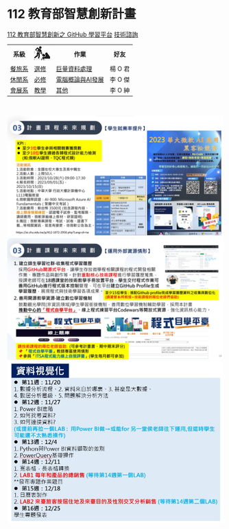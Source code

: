 # 112 教育部智慧創新計畫
<a href="http://140.126.146.12:9090/GitHub2023/">112 教育部智慧創新之 GitHub 學習平台</a>&nbsp;<a
href="https://chat.openai.com/auth/login">技術諮詢</a>
<table>
 <tr>
 <th>系級</th>
 <th><img src="working.jpeg"></th>
 <th>作業</th>
 <th>好友</th>
 </tr>
 <tr>
 <td><a href="https://hm.chu.edu.tw/index.php?Lang=zh-tw">餐旅系</a></td>
 <td><a href="https://www.youtube.com/watch?v=dK9rBfbUETw">選修</a></td>
 <td><a href="https://github.com/Lys0327/bigDataProcess">巨量資料處理</a></td>
 <td>楊 O 君</td>
 </tr>
 <tr>
 <td><a href="https://lm.chu.edu.tw/index.php?Lang=zh-tw">休閒系</a></td>
 <td><a href="https://lm.chu.edu.tw/p/412-1040-117.php?Lang=zh-tw">必修</a></td>
 <td><a href="https://github.com/Lys0327/bigDataProcess">電腦概論與AI發展</a></td>
 <td>李 O 傑</td>
 </tr>

 <tr>
 <td><a href="https://mice.chu.edu.tw/index.php?Lang=zh-tw">會展系</a></td>
 <td><a href="https://mice.chu.edu.tw/p/412-1041-112.php?Lang=zh-tw">教學</a></td>
 <td><a href="">其他</a></td>
 <td>李 O 紳</td>
 </tr>
</table><br>

<img src="II_1.jpg"></img>
<img src="II_2.jpg"></img>
<img src="II_3.jpg" style="display:block; margin:auto;" ></img>

